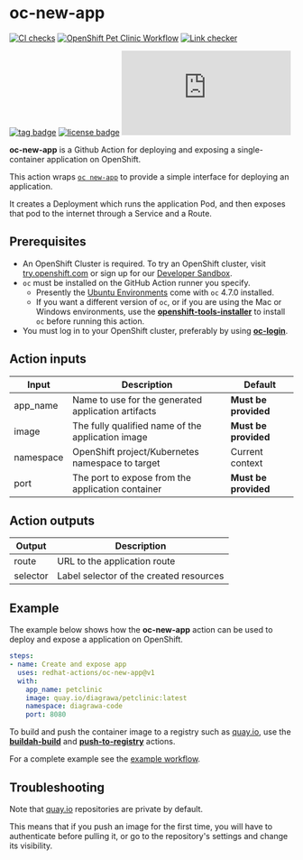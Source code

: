 # oc-new-app
[![CI checks](https://github.com/redhat-actions/oc-new-app/actions/workflows/ci-checks.yml/badge.svg)](https://github.com/redhat-actions/oc-new-app/actions/workflows/ci-checks.yml)
[![OpenShift Pet Clinic Workflow](https://github.com/redhat-actions/oc-new-app/actions/workflows/example.yml/badge.svg)](https://github.com/redhat-actions/oc-new-app/actions/workflows/example.yml)
[![Link checker](https://github.com/redhat-actions/oc-new-app/workflows/Link%20checker/badge.svg)](https://github.com/redhat-actions/oc-new-app/actions?query=workflow%3A%22Link+checker%22)

[![tag badge](https://img.shields.io/github/v/tag/redhat-actions/oc-new-app)](https://github.com/redhat-actions/buildah-build/tags)
[![license badge](https://img.shields.io/github/license/redhat-actions/oc-new-app)](./LICENSE)
[![size badge](https://img.shields.io/github/size/redhat-actions/oc-new-app/dist/index.js)](./dist)

**oc-new-app** is a Github Action for deploying and exposing a single-container application on OpenShift.

This action wraps [`oc new-app`](https://docs.openshift.com/container-platform/4.6/applications/application_life_cycle_management/creating-applications-using-cli.html) to provide a simple interface for deploying an application.

It creates a Deployment which runs the application Pod, and then exposes that pod to the internet through a Service and a Route.

<a id="prerequisites"></a>

## Prerequisites

- An OpenShift Cluster is required. To try an OpenShift cluster, visit [try.openshift.com](https://try.openshift.com) or sign up for our [Developer Sandbox](https://developers.redhat.com/developer-sandbox).
- `oc` must be installed on the GitHub Action runner you specify.
    - Presently the [Ubuntu Environments](https://github.com/actions/virtual-environments#available-environments) come with `oc` 4.7.0 installed.
    - If you want a different version of `oc`, or if you are using the Mac or Windows environments, use the [**openshift-tools-installer**](https://github.com/redhat-actions/openshift-tools-installer) to install `oc` before running this action.
- You must log in to your OpenShift cluster, preferably by using [**oc-login**](https://github.com/redhat-actions/oc-login).

<a id="action-inputs"></a>

## Action inputs

| Input | Description | Default |
| ----- | ----------- | ------- |
| app_name | Name to use for the generated application artifacts | **Must be provided** |
| image | The fully qualified name of the application image | **Must be provided** |
| namespace | OpenShift project/Kubernetes namespace to target | Current context |
| port | The port to expose from the application container | **Must be provided** |

<a id="action-outputs"></a>

## Action outputs

| Output | Description |
| ------ | ----------- |
| route | URL to the application route |
| selector | Label selector of the created resources |

<a id="example"></a>

## Example

The example below shows how the **oc-new-app** action can be used to deploy and expose a
application on OpenShift.

```yaml
steps:
- name: Create and expose app
  uses: redhat-actions/oc-new-app@v1
  with:
    app_name: petclinic
    image: quay.io/diagrawa/petclinic:latest
    namespace: diagrawa-code
    port: 8080
```
To build and push the container image to a registry such as [quay.io](https://quay.io), use the [**buildah-build**](https://github.com/redhat-actions/buildah-build)
and [**push-to-registry**](https://github.com/redhat-actions/push-to-registry) actions.

For a complete example see the [example workflow](.github/workflows/example.yml).

## Troubleshooting

Note that [quay.io](https://quay.io) repositories are private by default.

This means that if you push an image for the first time, you will have to authenticate before pulling it, or go to the repository's settings and change its visibility.
